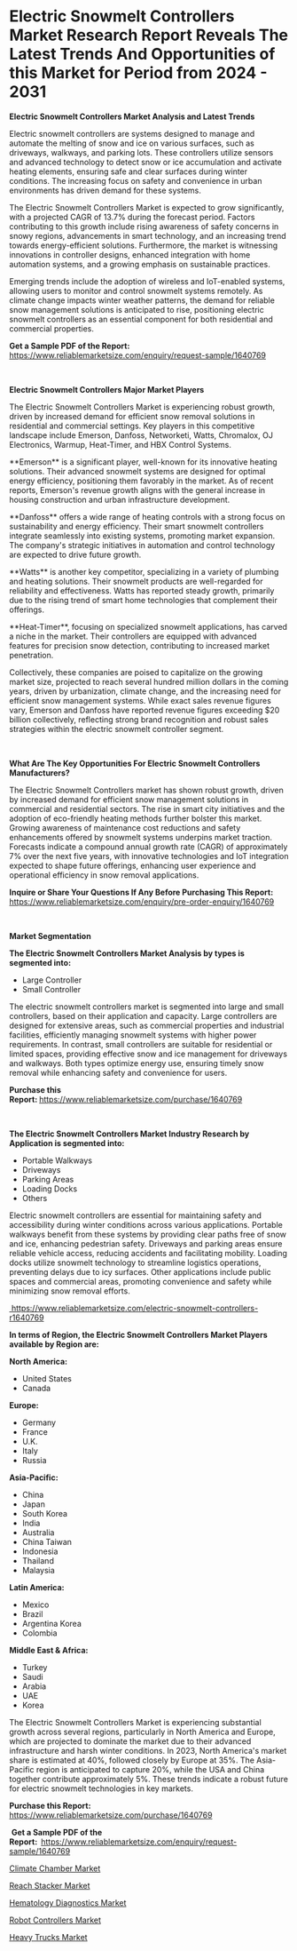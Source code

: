 <p><h1>Electric Snowmelt Controllers Market Research Report Reveals The Latest Trends And Opportunities of this Market for Period from 2024 - 2031</h1></p><p><strong>Electric Snowmelt Controllers Market Analysis and Latest Trends</strong></p>
<p><p>Electric snowmelt controllers are systems designed to manage and automate the melting of snow and ice on various surfaces, such as driveways, walkways, and parking lots. These controllers utilize sensors and advanced technology to detect snow or ice accumulation and activate heating elements, ensuring safe and clear surfaces during winter conditions. The increasing focus on safety and convenience in urban environments has driven demand for these systems.</p><p>The Electric Snowmelt Controllers Market is expected to grow significantly, with a projected CAGR of 13.7% during the forecast period. Factors contributing to this growth include rising awareness of safety concerns in snowy regions, advancements in smart technology, and an increasing trend towards energy-efficient solutions. Furthermore, the market is witnessing innovations in controller designs, enhanced integration with home automation systems, and a growing emphasis on sustainable practices.</p><p>Emerging trends include the adoption of wireless and IoT-enabled systems, allowing users to monitor and control snowmelt systems remotely. As climate change impacts winter weather patterns, the demand for reliable snow management solutions is anticipated to rise, positioning electric snowmelt controllers as an essential component for both residential and commercial properties.</p></p>
<p><strong>Get a Sample PDF of the Report:&nbsp;</strong> <a href="https://www.reliablemarketsize.com/enquiry/request-sample/1640769?utm_campaign=1103&utm_medium=2&utm_source=Github&utm_content=ia&utm_term=18112024&utm_id=electric-snowmelt-controllers">https://www.reliablemarketsize.com/enquiry/request-sample/1640769</a></p>
<p>&nbsp;</p>
<p><strong>Electric Snowmelt Controllers Major Market Players</strong></p>
<p><p>The Electric Snowmelt Controllers Market is experiencing robust growth, driven by increased demand for efficient snow removal solutions in residential and commercial settings. Key players in this competitive landscape include Emerson, Danfoss, Networketi, Watts, Chromalox, OJ Electronics, Warmup, Heat-Timer, and HBX Control Systems. </p><p>**Emerson** is a significant player, well-known for its innovative heating solutions. Their advanced snowmelt systems are designed for optimal energy efficiency, positioning them favorably in the market. As of recent reports, Emerson's revenue growth aligns with the general increase in housing construction and urban infrastructure development.</p><p>**Danfoss** offers a wide range of heating controls with a strong focus on sustainability and energy efficiency. Their smart snowmelt controllers integrate seamlessly into existing systems, promoting market expansion. The company's strategic initiatives in automation and control technology are expected to drive future growth.</p><p>**Watts** is another key competitor, specializing in a variety of plumbing and heating solutions. Their snowmelt products are well-regarded for reliability and effectiveness. Watts has reported steady growth, primarily due to the rising trend of smart home technologies that complement their offerings.</p><p>**Heat-Timer**, focusing on specialized snowmelt applications, has carved a niche in the market. Their controllers are equipped with advanced features for precision snow detection, contributing to increased market penetration.</p><p>Collectively, these companies are poised to capitalize on the growing market size, projected to reach several hundred million dollars in the coming years, driven by urbanization, climate change, and the increasing need for efficient snow management systems. While exact sales revenue figures vary, Emerson and Danfoss have reported revenue figures exceeding $20 billion collectively, reflecting strong brand recognition and robust sales strategies within the electric snowmelt controller segment.</p></p>
<p>&nbsp;</p>
<p><strong>What Are The Key Opportunities For Electric Snowmelt Controllers Manufacturers?</strong></p>
<p><p>The Electric Snowmelt Controllers market has shown robust growth, driven by increased demand for efficient snow management solutions in commercial and residential sectors. The rise in smart city initiatives and the adoption of eco-friendly heating methods further bolster this market. Growing awareness of maintenance cost reductions and safety enhancements offered by snowmelt systems underpins market traction. Forecasts indicate a compound annual growth rate (CAGR) of approximately 7% over the next five years, with innovative technologies and IoT integration expected to shape future offerings, enhancing user experience and operational efficiency in snow removal applications.</p></p>
<p><strong>Inquire or Share Your Questions If Any Before Purchasing This Report:</strong> <a href="https://www.reliablemarketsize.com/enquiry/pre-order-enquiry/1640769?utm_campaign=1103&utm_medium=2&utm_source=Github&utm_content=ia&utm_term=18112024&utm_id=electric-snowmelt-controllers">https://www.reliablemarketsize.com/enquiry/pre-order-enquiry/1640769</a></p>
<p>&nbsp;</p>
<p><strong>Market Segmentation</strong></p>
<p><strong>The Electric Snowmelt Controllers Market Analysis by types is segmented into:</strong></p>
<p><ul><li>Large Controller</li><li>Small Controller</li></ul></p>
<p><p>The electric snowmelt controllers market is segmented into large and small controllers, based on their application and capacity. Large controllers are designed for extensive areas, such as commercial properties and industrial facilities, efficiently managing snowmelt systems with higher power requirements. In contrast, small controllers are suitable for residential or limited spaces, providing effective snow and ice management for driveways and walkways. Both types optimize energy use, ensuring timely snow removal while enhancing safety and convenience for users.</p></p>
<p><strong>Purchase this Report:&nbsp;</strong><a href="https://www.reliablemarketsize.com/purchase/1640769?utm_campaign=1103&utm_medium=2&utm_source=Github&utm_content=ia&utm_term=18112024&utm_id=electric-snowmelt-controllers">https://www.reliablemarketsize.com/purchase/1640769</a></p>
<p>&nbsp;</p>
<p><strong>The Electric Snowmelt Controllers Market Industry Research by Application is segmented into:</strong></p>
<p><ul><li>Portable Walkways</li><li>Driveways</li><li>Parking Areas</li><li>Loading Docks</li><li>Others</li></ul></p>
<p><p>Electric snowmelt controllers are essential for maintaining safety and accessibility during winter conditions across various applications. Portable walkways benefit from these systems by providing clear paths free of snow and ice, enhancing pedestrian safety. Driveways and parking areas ensure reliable vehicle access, reducing accidents and facilitating mobility. Loading docks utilize snowmelt technology to streamline logistics operations, preventing delays due to icy surfaces. Other applications include public spaces and commercial areas, promoting convenience and safety while minimizing snow removal efforts.</p></p>
<p><a href="https://www.reliablemarketsize.com/electric-snowmelt-controllers-r1640769?utm_campaign=1103&utm_medium=2&utm_source=Github&utm_content=ia&utm_term=18112024&utm_id=electric-snowmelt-controllers">&nbsp;https://www.reliablemarketsize.com/electric-snowmelt-controllers-r1640769</a></p>
<p><strong>In terms of Region, the Electric Snowmelt Controllers Market Players available by Region are:</strong></p>
<p>
    <p> <strong> North America: </strong>
        <ul>
            <li>United States</li>
            <li>Canada</li>
        </ul>
        </p> 
    <p> <strong> Europe: </strong>
        <ul>
            <li>Germany</li>
            <li>France</li>
            <li>U.K.</li>
            <li>Italy</li>
            <li>Russia</li>
        </ul>
        </p> 
    <p> <strong> Asia-Pacific: </strong>
        <ul>
            <li>China</li>
            <li>Japan</li>
            <li>South Korea</li>
            <li>India</li>
            <li>Australia</li>
            <li>China Taiwan</li>
            <li>Indonesia</li>
            <li>Thailand</li>
            <li>Malaysia</li>
        </ul>
        </p> 
    <p> <strong> Latin America: </strong>
        <ul>
            <li>Mexico</li>
            <li>Brazil</li>
            <li>Argentina Korea</li>
            <li>Colombia</li>
        </ul>
        </p> 
    <p> <strong> Middle East & Africa: </strong>
        <ul>
            <li>Turkey</li>
            <li>Saudi</li>
            <li>Arabia</li>
            <li>UAE</li>
            <li>Korea</li>
        </ul>
    </p>
    </p>
<p><p>The Electric Snowmelt Controllers Market is experiencing substantial growth across several regions, particularly in North America and Europe, which are projected to dominate the market due to their advanced infrastructure and harsh winter conditions. In 2023, North America's market share is estimated at 40%, followed closely by Europe at 35%. The Asia-Pacific region is anticipated to capture 20%, while the USA and China together contribute approximately 5%. These trends indicate a robust future for electric snowmelt technologies in key markets.</p></p>
<p><strong>Purchase this Report: </strong><a href="https://www.reliablemarketsize.com/purchase/1640769?utm_campaign=1103&utm_medium=2&utm_source=Github&utm_content=ia&utm_term=18112024&utm_id=electric-snowmelt-controllers">https://www.reliablemarketsize.com/purchase/1640769</a></p>
<p>&nbsp;<strong>Get a Sample PDF of the Report:&nbsp;&nbsp;</strong><a href="https://www.reliablemarketsize.com/enquiry/request-sample/1640769?utm_campaign=1103&utm_medium=2&utm_source=Github&utm_content=ia&utm_term=18112024&utm_id=electric-snowmelt-controllers">https://www.reliablemarketsize.com/enquiry/request-sample/1640769</a></p>
<p><strong></strong></p>
<p><p><a href="https://www.linkedin.com/pulse/climate-chamber-market-emerging-trends-future-prospects-period-gxi7c?utm_campaign=1103&utm_medium=2&utm_source=Github&utm_content=ia&utm_term=18112024&utm_id=electric-snowmelt-controllers">Climate Chamber Market</a></p><p><a href="https://www.linkedin.com/pulse/reach-stacker-market-trends-strategic-insights-2024-ghq0c?utm_campaign=1103&utm_medium=2&utm_source=Github&utm_content=ia&utm_term=18112024&utm_id=electric-snowmelt-controllers">Reach Stacker Market</a></p><p><a href="https://issuu.com/reportprime-2/docs/hematology-diagnostics-market-size-_d8a54c5c4083ca?utm_campaign=1103&utm_medium=2&utm_source=Github&utm_content=ia&utm_term=18112024&utm_id=electric-snowmelt-controllers">Hematology Diagnostics Market</a></p><p><a href="https://www.linkedin.com/pulse/robot-controllers-market-overview-global-trends-future-prospects-uvjic?utm_campaign=1103&utm_medium=2&utm_source=Github&utm_content=ia&utm_term=18112024&utm_id=electric-snowmelt-controllers">Robot Controllers Market</a></p><p><a href="https://issuu.com/reportprime-2/docs/heavy-trucks-market-size-2030.pptx_60e058ffd9f209?utm_campaign=1103&utm_medium=2&utm_source=Github&utm_content=ia&utm_term=18112024&utm_id=electric-snowmelt-controllers">Heavy Trucks Market</a></p></p>